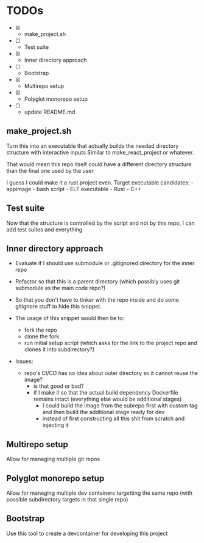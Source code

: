 # TODOs

- [x] - make_project.sh
- [ ] - Test suite
- [x] - Inner directory approach
- [ ] - Bootstrap
- [x] - Multirepo setup
- [x] - Polyglot monorepo setup
- [ ] - update README.md

## make_project.sh

Turn this into an executable that actually builds the needed directory structure with interactive inputs
Similar to make_react_project or whatever.

That would mean this repo itself could have a different directory structure than the final one used by the user

I guess I could make it a rust project even.
Target executable candidates:
    - appimage
    - bash script
    - ELF executable
        - Rust
        - C++

## Test suite

Now that the structure is controlled by the script and not by this repo, I can add test suites and everything

## Inner directory approach

- Evaluate if I should use submodule or .gitignored directory for the inner repo
- Refactor so that this is a parent directory (which possibly uses git submodule as the main code repo?)
- So that you don't have to tinker with the repo inside and do some gitignore stuff to hide this snippet.

- The usage of this snippet would then be to:
    - fork the repo
    - clone the fork
    - run initial setup script (which asks for the link to the project repo and clones it into subdirectory?)

- Issues:
    - repo's CI/CD has no idea about outer directory so it cannot reuse the image?
        - is that good or bad?
        - if I make it so that the actual build dependency Dockerfile remains intact (everything else would be additional stages)
            - I could build the image from the subrepo first with custom tag and then build the additional stage ready for dev
            - instead of first constructing all this shit from scratch and injecting it

## Multirepo setup

Allow for managing multiple git repos

## Polyglot monorepo setup

Allow for managing multiple dev containers targetting the same repo (with possible subdirectory targets in that single repo)

## Bootstrap

Use this tool to create a devcontainer for developing this project